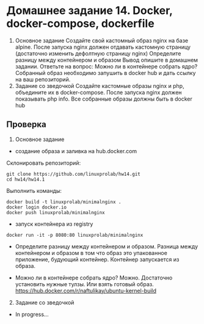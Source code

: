 # Домашнее задание 14. Docker, docker-compose, dockerfile 

1. Основное задание
Создайте свой кастомный образ nginx на базе alpine. После запуска nginx должен
отдавать кастомную страницу (достаточно изменить дефолтную страницу nginx)
Определите разницу между контейнером и образом
Вывод опишите в домашнем задании.
Ответьте на вопрос: Можно ли в контейнере собрать ядро?
Собранный образ необходимо запушить в docker hub и дать ссылку на ваш
репозиторий.
2. Задание со зведочкой 
Создайте кастомные образы nginx и php, объедините их в docker-compose.
После запуска nginx должен показывать php info.
Все собранные образы должны быть в docker hub
## Проверка
1. Основное задание
- создание образа и заливка на hub.docker.com

Склонировать репозиторий:
```
git clone https://github.com/linuxprolab/hw14.git
cd hw14/hw14.1
```
Выполнить команды:
```
docker build -t linuxprolab/minimalnginx .
docker login docker.io
docker push linuxprolab/minimalnginx
```
- запуск контейнера из registry
```
docker run -it -p 8080:80 linuxprolab/minimalnginx
```
- Определите разницу между контейнером и образом.
Разница между контейнером и образом в том что образ это упакованное приложение, будующий контейнер. Контейнер запускается из образа.

- Можно ли в контейнере собрать ядро?
Можно. Достаточно установить нужные тулзы. Или взять готовый образ.
https://hub.docker.com/r/naftulikay/ubuntu-kernel-build
2. Задание со зведочкой 
- In progress...
